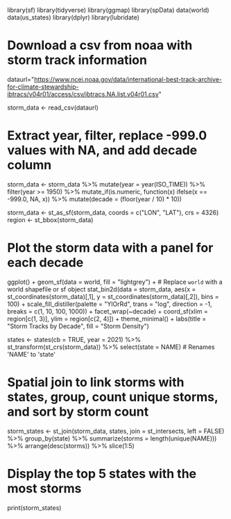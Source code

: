 library(sf)
library(tidyverse)
library(ggmap)
library(spData)
data(world)
data(us_states)
library(dplyr)
library(lubridate)

# Download a csv from noaa with storm track information
dataurl="https://www.ncei.noaa.gov/data/international-best-track-archive-for-climate-stewardship-ibtracs/v04r01/access/csv/ibtracs.NA.list.v04r01.csv"

storm_data <- read_csv(dataurl)

# Extract year, filter, replace -999.0 values with NA, and add decade column
storm_data <- storm_data %>%
  mutate(year = year(ISO_TIME)) %>%
  filter(year >= 1950) %>%
  mutate_if(is.numeric, function(x) ifelse(x == -999.0, NA, x)) %>%
  mutate(decade = (floor(year / 10) * 10))

storm_data <- st_as_sf(storm_data, coords = c("LON", "LAT"), crs = 4326)
region <- st_bbox(storm_data)

# Plot the storm data with a panel for each decade
ggplot() +
  geom_sf(data = world, fill = "lightgrey") +  # Replace `world` with a world shapefile or sf object
  stat_bin2d(data = storm_data, aes(x = st_coordinates(storm_data)[,1], y = st_coordinates(storm_data)[,2]), bins = 100) +
  scale_fill_distiller(palette = "YlOrRd", trans = "log", direction = -1, breaks = c(1, 10, 100, 1000)) +
  facet_wrap(~decade) +
  coord_sf(xlim = region[c(1, 3)], ylim = region[c(2, 4)]) +
  theme_minimal() +
  labs(title = "Storm Tracks by Decade", fill = "Storm Density")

states <- states(cb = TRUE, year = 2021) %>%
  st_transform(st_crs(storm_data)) %>%
  select(state = NAME)  # Renames 'NAME' to 'state'

# Spatial join to link storms with states, group, count unique storms, and sort by storm count
storm_states <- st_join(storm_data, states, join = st_intersects, left = FALSE) %>%
  group_by(state) %>%
  summarize(storms = length(unique(NAME))) %>%
  arrange(desc(storms)) %>%
  slice(1:5)

# Display the top 5 states with the most storms
print(storm_states)
 